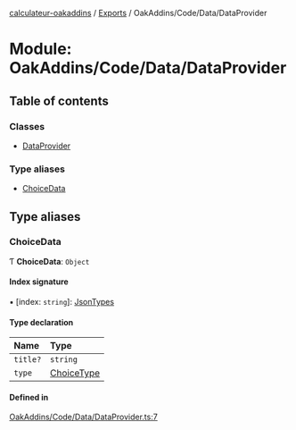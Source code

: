 [calculateur-oakaddins](../README.md) / [Exports](../modules.md) / OakAddins/Code/Data/DataProvider

# Module: OakAddins/Code/Data/DataProvider

## Table of contents

### Classes

- [DataProvider](../classes/oakaddins_code_data_dataprovider.dataprovider.md)

### Type aliases

- [ChoiceData](oakaddins_code_data_dataprovider.md#choicedata)

## Type aliases

### ChoiceData

Ƭ **ChoiceData**: `Object`

#### Index signature

▪ [index: `string`]: [JsonTypes](oakaddins_code_data_dataparser.md#jsontypes)

#### Type declaration

| Name | Type |
| :------ | :------ |
| `title?` | `string` |
| `type` | [ChoiceType](oakaddins_code_choicesmanager_choicesmanager.md#choicetype) |

#### Defined in

[OakAddins/Code/Data/DataProvider.ts:7](https://github.com/P0ulpy/Configurateur-OakAddins/blob/cc0811b/src/OakAddins/Code/Data/DataProvider.ts#L7)
